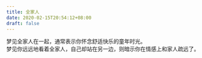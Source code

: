 ```yaml
---
title: 全家人
date: 2020-02-15T20:54:12+08:00
draft: false
---
```


梦见全家人在一起，通常表示你怀念舒适快乐的童年时光。<br>
梦见你远远地看着全家人，自己却站在另一边，则暗示你在情感上和家人疏远了。<br>
